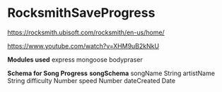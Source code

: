 # RocksmithSaveProgress

https://rocksmith.ubisoft.com/rocksmith/en-us/home/

https://www.youtube.com/watch?v=XHM9uB2kNkU


**Modules used**
express
mongoose
bodypraser

**Schema for Song Progress**
**songSchema**
songName String
artistName String
difficulty Number
speed Number
dateCreated Date
